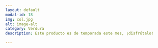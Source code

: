 ```yaml
---
layout: default
modal-id: 18
img: col.jpg
alt: image-alt
category: Verdura
description: Este producto es de temporada este mes, ¡disfrútalo!

---
```

